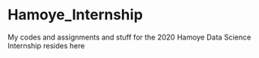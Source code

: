# Hamoye_Internship
My codes and assignments and stuff for the 2020 Hamoye Data Science Internship resides here
